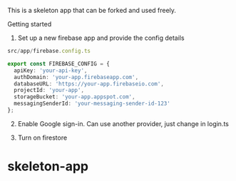 This is a skeleton app that can be forked and used freely.

Getting started

1. Set up a new firebase app and provide the config details

```ts
src/app/firebase.config.ts

export const FIREBASE_CONFIG = {
  apiKey: 'your-api-key',
  authDomain: 'your-app.firebaseapp.com',
  databaseURL: 'https://your-app.firebaseio.com',
  projectId: 'your-app',
  storageBucket: 'your-app.appspot.com',
  messagingSenderId: 'your-messaging-sender-id-123'
};
```

2. Enable Google sign-in. Can use another provider, just change in login.ts

3. Turn on firestore
# skeleton-app

